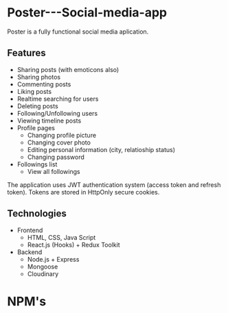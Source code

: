 # Poster---Social-media-app

Poster is a fully functional social media aplication.


## Features 
 - Sharing posts (with emoticons also)
 - Sharing photos
 - Commenting posts
 - Liking posts
 - Realtime searching for users
 - Deleting posts
 - Following/Unfollowing users
 - Viewing timeline posts
 - Profile pages
   - Changing profile picture
   - Changing cover photo
   - Editing personal information (city, relatioship status)
   - Changing password
- Followings list
   - View all followings

The application uses JWT authentication system (access token and refresh token). Tokens are stored in HttpOnly secure cookies.   

## Technologies

- Frontend
   - HTML, CSS, Java Script 
   - React.js (Hooks) + Redux Toolkit
- Backend
   - Node.js + Express
   - Mongoose
   - Cloudinary

# NPM's




   
